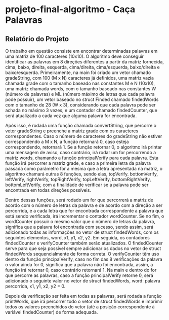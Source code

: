 # projeto-final-algoritmo -  Caça Palavras
## Relatório do Projeto

O trabalho em questão consiste em encontrar determinadas palavras em uma matriz de 100 caracteres (10x10). O algoritmo deve conseguir identificar as palavras em 8 direções diferentes a partir da matriz fornecida, cima, baixo, direita, esquerda, cima/direita, cima/esquerda, baixo/direita e baixo/esquerda.
Primeiramente, na main foi criado um vetor chamado gradeString, com 100 (M x N) caracteres já definidos, uma matriz vazia chamada grade com o tamanho baseado nas constantes M e N (10x10), uma matriz chamada words, com o tamanho baseado nas constantes W (número de palavras) e ML (número máximo de letras que cada palavra pode possuir), um vetor baseado no struct Finded chamado findedWords com o tamanho de 28 (W x 3), considerando que cada palavra pode ser achada no máximo 3 vezes, e um contador chamado findedCounter, que será atualizado a cada vez que alguma palavra for encontrada. 

Após isso, é rodada uma função chamada convertString, que percorre o vetor gradeString e preenche a matriz grade com os caracteres correspondentes. Caso o número de caracteres do gradeString não estiver correspondendo a M x N, a função retornará 0, caso esteja correspondendo, retornará 1. Se a função retornar 0, o algoritmo irá printar uma mensagem de aviso, caso contrário, irá rodar um for percorrendo a matriz words, chamando a função principalVerify para cada palavra. Esta função irá percorrer a matriz grade,  e caso a primeira letra da palavra passada como parâmetro for a mesma que a letra apresentada na matriz, o algoritmo chamará outras 8 funções, sendo elas, topVerify. bottomVerify, leftVerify, rightVerify, topRightVerify, topLeftVerify, bottomRightVerify, bottomLeftVerify, com a finalidade de verificar se a palavra pode ser encontrada em todas direções possíveis. 

Dentro dessas funções, será rodado um for que percorrerá a matriz de acordo com o número de letras da palavra e de acordo com a direção a ser percorrida, e a cada letra que for encontrada correspondente a palavra que está sendo verificada, irá incrementar o contador wordCounter. Se no fim, o wordCounter possuir o mesmo valor que o número de letras da palavra, significa que a palavra foi encontrada com sucesso, sendo assim, será adicionado todas as informações no vetor de struct findedWords, com os seguintes elementos, word, x1, y1, x2, y2. Em seguida, os contadores findedCounter e verifyCounter também serão atualizados. O findedCounter serve para que seja possível sempre adicionar os dados no vetor de struct findedWords sequencialmente de forma correta. O verifyCounter têm uso dentro da função principalVerify, caso no fim das 8 verificações da palavra o valor ainda for 0, significa que a palavra não foi encontrada, assim, a função irá retornar 0, caso contrário retornará 1. Na main e dentro do for que percorre as palavras, caso a função principalVerify retorne 0, será adicionado o seguinte valor no vetor de struct findedWords, word: palavra percorrida, x1, y1, x2, y2 = 0.

Depois da verificação ser feita em todas as palavras, será rodada a função printWords, que irá percorrer todo o vetor de struct findedWords e imprimir todos os valores preenchidos do vetor (até a posição correspondente à variável findedCounter) de forma adequada.
